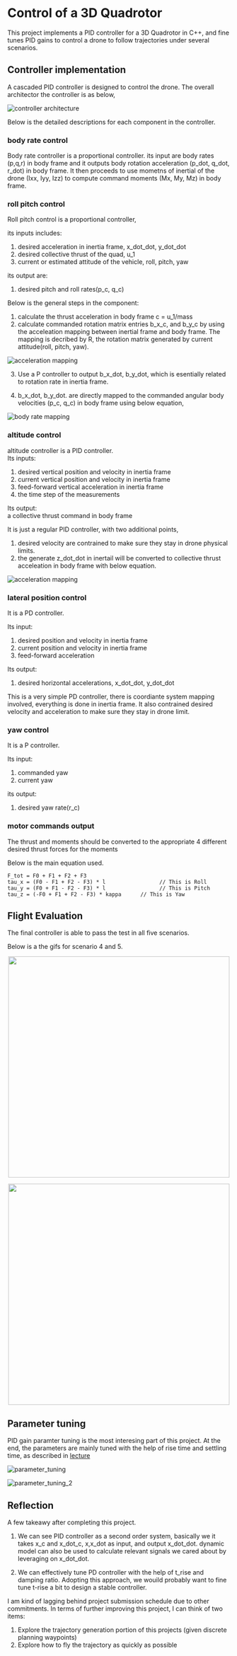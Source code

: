 # Control of a 3D Quadrotor #

This project implements a PID controller for a 3D Quadrotor in C++, and fine tunes PID gains to control a drone to follow trajectories under several scenarios.


## Controller implementation ##

A cascaded PID controller is designed to control the drone. The overall architector the controller is as below,

![controller architecture](./imgs/controller_architecture.png)

Below is the detailed descriptions for each component in the controller.

### body rate control  ###


Body rate controller is a proportional controller. its input are body rates (p,q,r) in body frame and it outputs body rotation acceleration (p_dot, q_dot, r_dot) in body frame. It then proceeds to use mometns of inertial of the drone (Ixx, Iyy, Izz) to compute command moments (Mx, My, Mz) in body frame.

###  roll pitch control ###

Roll pitch control is a proportional controller, 

its inputs includes:  
1. desired acceleration in inertia frame,  x_dot_dot, y_dot_dot  
2. desired collective thrust of the quad, u_1  
3. current or estimated attitude of the vehicle, roll, pitch, yaw

its output are:
1. desired pitch and roll rates(p_c, q_c)

Below is the general steps in the component:

1. calculate the thrust acceleration in body frame c = u_1/mass
2. calculate commanded rotation matrix entries b_x_c, and b_y_c by using the acceleation mapping between inertial frame and body frame. The mapping is decribed by R, the rotation matrix generated by current attitude(roll, pitch, yaw).

![acceleration mapping](./imgs/acceleation_mapping.png)

3. Use a P controller to output b_x_dot, b_y_dot, which is esentially related to rotation rate in inertia frame.

4. b_x_dot, b_y_dot. are directly mapped to the commanded angular body
velocities (p_c, q_c) in body frame using below equation,

![body rate mapping](./imgs/body_rate_mapping.png)

### altitude control ###  

altitude controller is a PID controller.   
Its inputs:  
1. desired vertical position and velocity in inertia frame
2. current vertical position and velocity in inertia frame
3. feed-forward vertical acceleration in inertia frame
4. the time step of the measurements  

Its output:  
 a collective thrust command in body frame

It is just a regular PID controller, with two additional points,

1. desired velocity are contrained to make sure they stay in drone physical limits.
2. the generate z_dot_dot in inertail will be converted to collective thrust acceleation in body frame with below equation.

![acceleration mapping](./imgs/acceleation_mapping.png)




### lateral position control  ###

It is a PD controller. 

Its input:
1. desired position and velocity in inertia frame
2. current position and velocity in inertia frame
3. feed-forward acceleration

Its output:
1. desired horizontal accelerations, x_dot_dot, y_dot_dot

This is a very simple PD controller, there is coordiante system mapping involved, everything is done in inertia frame. It also contrained desired velocity and acceleration to make sure they stay in drone limit.

### yaw control  ###

It is a P controller.

Its input:
1. commanded yaw
2. current yaw 

its output:
1. desired yaw rate(r_c)

### motor commands output ###

The thrust and moments should be converted to the appropriate 4 different desired thrust forces for the moments

Below is the main equation used.

```
F_tot = F0 + F1 + F2 + F3
tau_x = (F0 - F1 + F2 - F3) * l                 // This is Roll
tau_y = (F0 + F1 - F2 - F3) * l                 // This is Pitch
tau_z = (-F0 + F1 + F2 - F3) * kappa      // This is Yaw
```

## Flight Evaluation ##

The final controller is able to pass the test in all five scenarios.

Below is a the gifs for scenario 4 and 5.

<p align="center">
<img src="imgs/scenario_4.gif" width="500"/>
</p>

<p align="center">
<img src="imgs/scenario_5.gif" width="500"/>
</p>

## Parameter tuning ##

PID gain paramter tuning is the most interesing part of this project. At the end, the parameters are mainly tuned with the help of rise time and settling time, as described in [lecture](https://classroom.udacity.com/nanodegrees/nd787/parts/5aa0a956-4418-4a41-846f-cb7ea63349b3/modules/b78ec22c-5afe-444b-8719-b390bd2b2988/lessons/dd98d695-14f1-40e0-adc5-e9fafe556f73/concepts/541ec6ae-f171-4195-9c05-97a5c82a85df)


![parameter_tuning](./imgs/paramter_tuning.png)

![parameter_tuning_2](./imgs/paramter_tuning_2.png)

## Reflection ##

A few takeawy after completing this project.

1. We can see PID controller as a second order system, basically we it takes x_c and x_dot_c, x,x_dot as input, and output x_dot_dot. dynamic model can also be used to calculate relevant signals we cared about by leveraging on x_dot_dot.

2. We can effectively tune PD controller with the help of t_rise and damping ratio. Adopting this approach, we wouild probably want to fine tune t-rise a bit to design a stable controller.

I am kind of lagging behind project submission schedule due to other commitments. In terms of further improving this project, I can think of two items:

1. Explore the trajectory generation portion of this projects (given discrete planning waypoints)
2. Explore how to fly the trajectory as quickly as possible